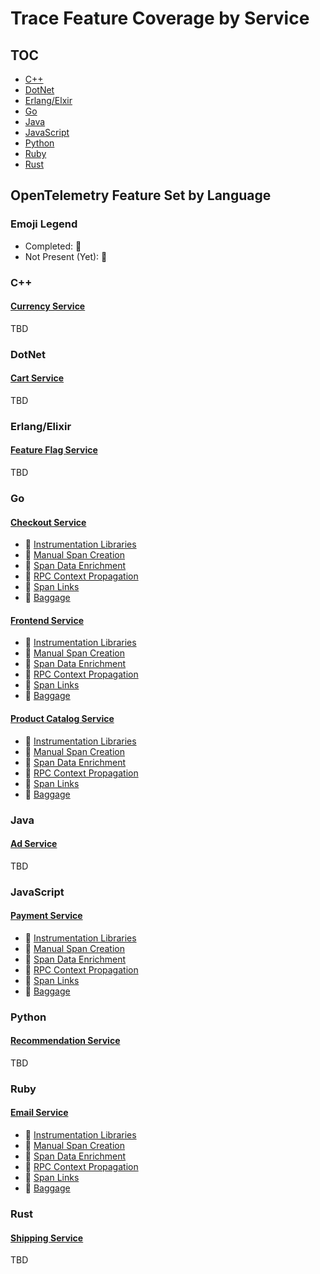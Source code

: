 # Trace Feature Coverage by Service

## TOC

- [C++](#c)
- [DotNet](#dotnet)
- [Erlang/Elxir](#erlangelixir)
- [Go](#go)
- [Java](#java)
- [JavaScript](#javascript)
- [Python](#python)
- [Ruby](#ruby)
- [Rust](#rust)

## OpenTelemetry Feature Set by Language

### Emoji Legend

- Completed: :100:
- Not Present (Yet): :construction:

### C++

#### [Currency Service](../src/currencyservice/README.md)

TBD

### DotNet

#### [Cart Service](../src/cartservice/README.md)

TBD

### Erlang/Elixir

#### [Feature Flag Service](../src/featureflagservice/README.md)

TBD

### Go

#### [Checkout Service](../src/checkoutservice/README.md)

- :100: [Instrumentation
  Libraries](https://opentelemetry.io/docs/concepts/instrumenting-library/)
- :construction: [Manual Span
  Creation](https://github.com/open-telemetry/opentelemetry-specification/blob/main/specification/glossary.md#manual-instrumentation)
- :construction: [Span Data
  Enrichment](https://opentelemetry.io/docs/concepts/glossary/#metadata)
- :construction: [RPC Context
  Propagation](https://github.com/open-telemetry/opentelemetry-specification/blob/main/specification/context/README.md#context)
- :construction: [Span
  Links](https://github.com/open-telemetry/opentelemetry-specification/blob/main/specification/overview.md#links-between-spans)
- :construction: [Baggage](https://github.com/open-telemetry/opentelemetry-specification/blob/main/specification/baggage/api.md#overview)

#### [Frontend Service](../src/frontend/README.md)

- :100: [Instrumentation
  Libraries](https://opentelemetry.io/docs/concepts/instrumenting-library/)
- :construction: [Manual Span
  Creation](https://github.com/open-telemetry/opentelemetry-specification/blob/main/specification/glossary.md#manual-instrumentation)
- :100: [Span Data
  Enrichment](https://opentelemetry.io/docs/concepts/glossary/#metadata)
- :construction: [RPC Context
  Propagation](https://github.com/open-telemetry/opentelemetry-specification/blob/main/specification/context/README.md#context)
- :construction: [Span
  Links](https://github.com/open-telemetry/opentelemetry-specification/blob/main/specification/overview.md#links-between-spans)
- :construction: [Baggage](https://github.com/open-telemetry/opentelemetry-specification/blob/main/specification/baggage/api.md#overview)

#### [Product Catalog Service](../src/productcatalogservice/README.md)

- :100: [Instrumentation
  Libraries](https://opentelemetry.io/docs/concepts/instrumenting-library/)
- :construction: [Manual Span
  Creation](https://github.com/open-telemetry/opentelemetry-specification/blob/main/specification/glossary.md#manual-instrumentation)
- :100: [Span Data
  Enrichment](https://opentelemetry.io/docs/concepts/glossary/#metadata)
- :construction: [RPC Context
  Propagation](https://github.com/open-telemetry/opentelemetry-specification/blob/main/specification/context/README.md#context)
- :construction: [Span
  Links](https://github.com/open-telemetry/opentelemetry-specification/blob/main/specification/overview.md#links-between-spans)
- :construction: [Baggage](https://github.com/open-telemetry/opentelemetry-specification/blob/main/specification/baggage/api.md#overview)

### Java

#### [Ad Service](../src/adservice/README.md)

TBD

### JavaScript

#### [Payment Service](../src/paymentservice/README.md)

- :100: [Instrumentation
  Libraries](https://opentelemetry.io/docs/concepts/instrumenting-library/)
- :100: [Manual Span
  Creation](https://github.com/open-telemetry/opentelemetry-specification/blob/main/specification/glossary.md#manual-instrumentation)
- :100: [Span Data
  Enrichment](https://opentelemetry.io/docs/concepts/glossary/#metadata)
- :construction: [RPC Context
  Propagation](https://github.com/open-telemetry/opentelemetry-specification/blob/main/specification/context/README.md#context)
- :construction: [Span
  Links](https://github.com/open-telemetry/opentelemetry-specification/blob/main/specification/overview.md#links-between-spans)
- :construction: [Baggage](https://github.com/open-telemetry/opentelemetry-specification/blob/main/specification/baggage/api.md#overview)

### Python

#### [Recommendation Service](../src/recommendationservice/README.md)

TBD

### Ruby

#### [Email Service](../src/emailservice/README.md)

- :100: [Instrumentation
  Libraries](https://opentelemetry.io/docs/concepts/instrumenting-library/)
- :100: [Manual Span
  Creation](https://github.com/open-telemetry/opentelemetry-specification/blob/main/specification/glossary.md#manual-instrumentation)
- :100: [Span Data
  Enrichment](https://opentelemetry.io/docs/concepts/glossary/#metadata)
- :construction: [RPC Context
  Propagation](https://github.com/open-telemetry/opentelemetry-specification/blob/main/specification/context/README.md#context)
- :construction: [Span
  Links](https://github.com/open-telemetry/opentelemetry-specification/blob/main/specification/overview.md#links-between-spans)
- :construction: [Baggage](https://github.com/open-telemetry/opentelemetry-specification/blob/main/specification/baggage/api.md#overview)

### Rust

#### [Shipping Service](../src/shippingservice/README.md)

TBD
